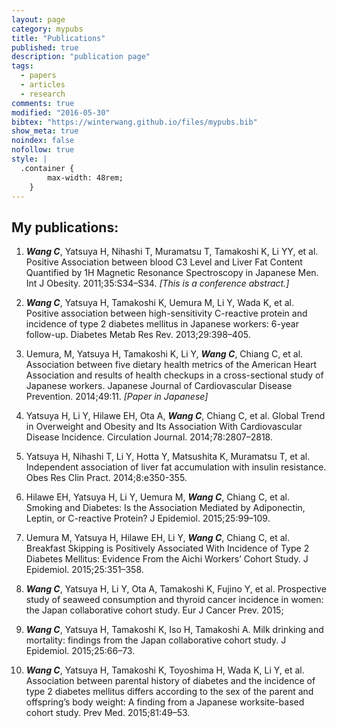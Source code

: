 ```yaml
---
layout: page
category: mypubs
title: "Publications"
published: true
description: "publication page"
tags:
  - papers
  - articles
  - research
comments: true
modified: "2016-05-30"
bibtex: "https://winterwang.github.io/files/mypubs.bib"
show_meta: true
noindex: false
nofollow: true
style: |
  .container {
        max-width: 48rem;
    } 
---
```



## My publications: 

1. ***Wang C***, Yatsuya H, Nihashi T, Muramatsu T, Tamakoshi K, Li YY, et al. Positive Association between blood C3 Level and Liver Fat Content Quantified by 1H Magnetic Resonance Spectroscopy in Japanese Men. Int J Obesity. 2011;35:S34–S34. _[This is a conference abstract.]_

2. ***Wang C***, Yatsuya H, Tamakoshi K, Uemura M, Li Y, Wada K, et al. Positive association between high-sensitivity C-reactive protein and incidence of type 2 diabetes mellitus in Japanese workers: 6-year follow-up. Diabetes Metab Res Rev. 2013;29:398–405. 

3. Uemura, M, Yatsuya H, Tamakoshi K, Li Y, ***Wang C***, Chiang C, et al. Association between five dietary health metrics of the American Heart Association and results of health checkups in a cross-sectional study of Japanese workers. Japanese Journal of Cardiovascular Disease Prevention. 2014;49:11. _[Paper in Japanese]_

4. Yatsuya H, Li Y, Hilawe EH, Ota A, ***Wang C***, Chiang C, et al. Global Trend in Overweight and Obesity and Its Association With Cardiovascular Disease Incidence. Circulation Journal. 2014;78:2807–2818.

5. Yatsuya H, Nihashi T, Li Y, Hotta Y, Matsushita K, Muramatsu T, et al. Independent association of liver fat accumulation with insulin resistance. Obes Res Clin Pract. 2014;8:e350-355. 

6. Hilawe EH, Yatsuya H, Li Y, Uemura M, ***Wang C***, Chiang C, et al. Smoking and Diabetes: Is the Association Mediated by Adiponectin, Leptin, or C-reactive Protein? J Epidemiol. 2015;25:99–109. 

7. Uemura M, Yatsuya H, Hilawe EH, Li Y, ***Wang C***, Chiang C, et al. Breakfast Skipping is Positively Associated With Incidence of Type 2 Diabetes Mellitus: Evidence From the Aichi Workers’ Cohort Study. J Epidemiol. 2015;25:351–358. 

8. ***Wang C***, Yatsuya H, Li Y, Ota A, Tamakoshi K, Fujino Y, et al. Prospective study of seaweed consumption and thyroid cancer incidence in women: the Japan collaborative cohort study. Eur J Cancer Prev. 2015; 

9. ***Wang C***, Yatsuya H, Tamakoshi K, Iso H, Tamakoshi A. Milk drinking and mortality: findings from the Japan collaborative cohort study. J Epidemiol. 2015;25:66–73. 

10. ***Wang C***, Yatsuya H, Tamakoshi K, Toyoshima H, Wada K, Li Y, et al. Association between parental history of diabetes and the incidence of type 2 diabetes mellitus differs according to the sex of the parent and offspring’s body weight: A finding from a Japanese worksite-based cohort study. Prev Med. 2015;81:49–53. 

